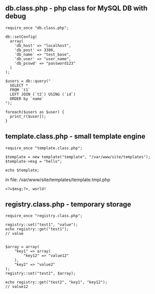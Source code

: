 db.class.php - php class for MySQL DB with debug
------------------------------------------------

	require_once "db.class.php";

	db::setConfig(
	  array(
		'db_host' => "localhost",
		'db_post' => 3306,
		'db_name' => "test_base",
		'db_user' => "user_name",
		'db_psswd' => "password123"
	  )
	);

	$users = db::query("
	  SELECT *
	  FROM `t1`
	  LEFT JOIN (`t2`) USING (`id`)
	  ORDER by `name`
	");

	foreach($users as $user) {
	  print_r($user]);
	}



template.class.php - small template engine
------------------------------------------

	require_once "template.class.php";

	$template = new template("template", "/var/www/site/templates");
	$template->msg = "hello";

	echo $template;


in file: /var/www/site/templates/template.tmpl.php

	<?=$msg;?>, world!



registry.class.php - temporary storage
--------------------------------------

	require_once "registry.class.php";

	registry::set("test1", "value");
	echo registry::get("test1");
	// value


	$array = array(
		"key1" => array(
			"key12" => "value12"
		),
		"key2" => "value2"
	);
	registry::set("test2", $array);

	echo registry::get("test2", "key1", "key12");
	// value12